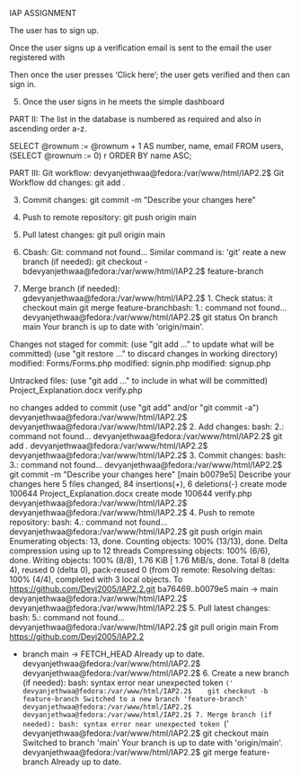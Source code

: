 IAP ASSIGNMENT

 The user has to sign up.

Once the user signs up a verification email is sent to the email the user registered with


Then once the user presses ‘Click here’; the user gets verified and then can sign in.


5.  Once the user signs in he meets the simple dashboard











PART II:
The list in the database is numbered as required and also in ascending order a-z.

SELECT 
  @rownum := @rownum + 1 AS number,
  name,
  email
FROM users, (SELECT @rownum := 0) r
ORDER BY name ASC;


PART III:
Git workflow:
devyanjethwaa@fedora:/var/www/html/IAP2.2$ Git Workflow
dd changes:
   git add .

3. Commit changes:
   git commit -m "Describe your changes here"

4. Push to remote repository:
   git push origin main

5. Pull latest changes:
   git pull origin main

6. Cbash: Git: command not found...
Similar command is: 'git'
reate a new branch (if needed):
   git checkout -bdevyanjethwaa@fedora:/var/www/html/IAP2.2$ 
 feature-branch

7. Merge branch (if needed):
   gdevyanjethwaa@fedora:/var/www/html/IAP2.2$ 1. Check status:
it checkout main
   git merge feature-branchbash: 1.: command not found...
devyanjethwaa@fedora:/var/www/html/IAP2.2$    git status
On branch main
Your branch is up to date with 'origin/main'.

Changes not staged for commit:
  (use "git add <file>..." to update what will be committed)
  (use "git restore <file>..." to discard changes in working directory)
        modified:   Forms/Forms.php
        modified:   signin.php
        modified:   signup.php

Untracked files:
  (use "git add <file>..." to include in what will be committed)
        Project_Explanation.docx
        verify.php

no changes added to commit (use "git add" and/or "git commit -a")
devyanjethwaa@fedora:/var/www/html/IAP2.2$ 
devyanjethwaa@fedora:/var/www/html/IAP2.2$ 2. Add changes:
bash: 2.: command not found...
devyanjethwaa@fedora:/var/www/html/IAP2.2$    git add .
devyanjethwaa@fedora:/var/www/html/IAP2.2$ 
devyanjethwaa@fedora:/var/www/html/IAP2.2$ 3. Commit changes:
bash: 3.: command not found...
devyanjethwaa@fedora:/var/www/html/IAP2.2$    git commit -m "Describe your changes here"
[main b0079e5] Describe your changes here
 5 files changed, 84 insertions(+), 6 deletions(-)
 create mode 100644 Project_Explanation.docx
 create mode 100644 verify.php
devyanjethwaa@fedora:/var/www/html/IAP2.2$ 
devyanjethwaa@fedora:/var/www/html/IAP2.2$ 4. Push to remote repository:
bash: 4.: command not found...
devyanjethwaa@fedora:/var/www/html/IAP2.2$    git push origin main
Enumerating objects: 13, done.
Counting objects: 100% (13/13), done.
Delta compression using up to 12 threads
Compressing objects: 100% (6/6), done.
Writing objects: 100% (8/8), 1.76 KiB | 1.76 MiB/s, done.
Total 8 (delta 4), reused 0 (delta 0), pack-reused 0 (from 0)
remote: Resolving deltas: 100% (4/4), completed with 3 local objects.
To https://github.com/Devj2005/IAP2.2.git
   ba76469..b0079e5  main -> main
devyanjethwaa@fedora:/var/www/html/IAP2.2$ 
devyanjethwaa@fedora:/var/www/html/IAP2.2$ 5. Pull latest changes:
bash: 5.: command not found...
devyanjethwaa@fedora:/var/www/html/IAP2.2$    git pull origin main
From https://github.com/Devj2005/IAP2.2
 * branch            main       -> FETCH_HEAD
Already up to date.
devyanjethwaa@fedora:/var/www/html/IAP2.2$ 
devyanjethwaa@fedora:/var/www/html/IAP2.2$ 6. Create a new branch (if needed):
bash: syntax error near unexpected token `('
devyanjethwaa@fedora:/var/www/html/IAP2.2$    git checkout -b feature-branch
Switched to a new branch 'feature-branch'
devyanjethwaa@fedora:/var/www/html/IAP2.2$ 
devyanjethwaa@fedora:/var/www/html/IAP2.2$ 7. Merge branch (if needed):
bash: syntax error near unexpected token `('
devyanjethwaa@fedora:/var/www/html/IAP2.2$    git checkout main
Switched to branch 'main'
Your branch is up to date with 'origin/main'.
devyanjethwaa@fedora:/var/www/html/IAP2.2$    git merge feature-branch
Already up to date.



